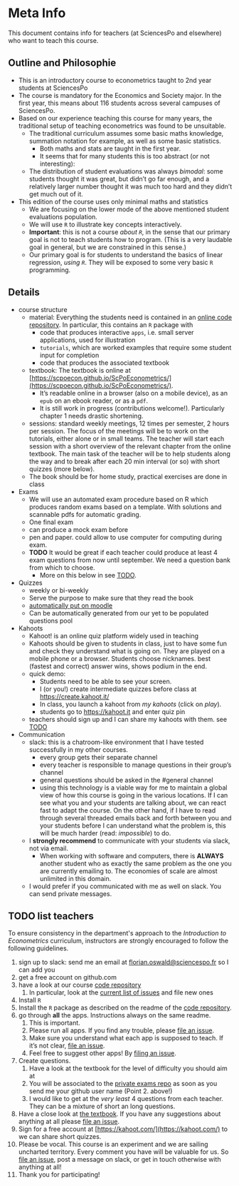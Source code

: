 
# Meta Info

This document contains info for teachers (at SciencesPo and elsewhere) who want to teach this course.

## Outline and Philosophie

* This is an introductory course to econometrics taught to 2nd year students at SciencesPo
* The course is mandatory for the Economics and Society major. In the first year, this means about 116 students across several campuses of SciencesPo.
* Based on our experience teaching this course for many years, the traditional setup of teaching econometrics was found to be unsuitable. 
	* The traditional curriculum assumes some basic maths knowledge, summation notation for example, as well as some basic statistics.
		* Both maths and stats are taught in the first year.
		* It seems that for many students this is too abstract (or not interesting):
	* The distribution of student evaluations was always *bimodal*: some students thought it was great, but didn’t go far enough, and a relatively larger number thought it was much too hard and they didn’t get much out of it.
* This edition of the course uses only minimal maths and statistics
	* We are focusing on the lower mode of the above mentioned student evaluations population.
	* We will use `R` to illustrate key concepts interactively.
	* **Important**: this is not a course *about `R`*, in the sense that our primary goal is not to teach students how to program. (This is a very laudable goal in general, but we are constrained in this sense.) 
	* Our primary goal is for students to understand the basics of linear regression, *using `R`*. They will be exposed to some very basic `R` programming.

## Details

* course structure
    * material: Everything the students need is contained in an [online code repository](https://github.com/ScPoEcon/ScPoEconometrics). In particular, this contains an `R` package with
	    * code that produces interactive `apps`, i.e. small server applications, used for illustration
	    * `tutorials`, which are worked examples that require some student input for completion
	    * code that produces the associated textbook
    * textbook: The textbook is online at [https://scpoecon.github.io/ScPoEconometrics/](https://scpoecon.github.io/ScPoEconometrics/). 
	    * It’s readable online in a browser (also on a mobile device), as an `epub` on an ebook reader, or as a `pdf`. 
	    * It is still work in progress (contributions welcome!). Particularly chapter 1 needs drastic shortening.
    * sessions: standard weekly meetings, 12 times per semester, 2 hours per session. The focus of the meetings will be to work on the tutorials, either alone or in small teams. The teacher will start each session with a short overview of the relevant chapter from the online textbook. The main task of the teacher will be to help students along the way and to break after each 20 min interval (or so) with short quizzes (more below).
    * The book should be for home study, practical exercises are done in class
* Exams
	* We will use an automated exam procedure based on R which produces random exams based on a template. With solutions and scannable pdfs for automatic grading.
    * One final exam
    * can produce a mock exam before
    * pen and paper. could allow to use computer for computing during exam.
    * **TODO** It would be great if each teacher could produce at least 4 exam questions from now until september. We need a question bank from which to choose. 
	    * More on this below in see [TODO](#todo-list-teachers).
* Quizzes
    * weekly or bi-weekly
    * Serve the purpose to make sure that they read the book
    * [automatically put on moodle](https://moodle.sciences-po.fr/mod/quiz/view.php?id=114720)
    * Can be automatically generated from our yet to be populated questions pool
* Kahoots
	* Kahoot! is an online quiz platform widely used in teaching
	* Kahoots should be given to students in class, just to have some fun and check they understand what is going on. They are played on a mobile phone or a browser. Students choose nicknames. best (fastest and correct) answer wins, shows podium in the end.
	* quick demo:
		* Students need to be able to see your screen.
    	* I (or you!) create intermediate quizzes before class at https://create.kahoot.it/
    	* In class, you launch a kahoot from *my kahoots* (click on *play*).
    	* students go to https://kahoot.it and enter quiz pin
    * teachers should sign up and I can share my kahoots with them. see [TODO](#todo-list-teachers)
* Communication
    * slack: this is a chatroom-like environment that I have tested successfully in my other courses. 
    	* every group gets their separate channel
    	* every teacher is responsible to manage questions in their group’s channel
    	* general questions should be asked in the #general channel
    	* using this technology is a viable way for me to maintain a global view of how this course is going in the various locations. If I can see what you and your students are talking about, we can react fast to adapt the course. On the other hand, if I have to read through several threaded emails back and forth between you and your students before I can understand what the problem is, this will be much harder (read: *impossible*) to do.
    * I **strongly recommend** to communicate with your students via slack, not via email.
    	* When working with software and computers, there is **ALWAYS** another student who as exactly the same problem as the one you are currently emailing to. The economies of scale are almost unlimited in this domain.
    * I would prefer if you communicated with me as well on slack. You can send private messages.

## TODO list teachers

To ensure consistency in the department's approach to the *Introduction to Econometrics* curriculum, instructors are strongly encouraged to follow the following guidelines.

1. sign up to slack: send me an email at florian.oswald@sciencespo.fr so I can add you
2. get a free account on github.com
3. have a look at our course [code repository](https://github.com/ScPoEcon/ScPoEconometrics)
	1. In particular, look at the [current list of issues](https://github.com/ScPoEcon/ScPoEconometrics/issues) and file new ones
4. Install `R`
5. Install the `R` package as described on the readme of the [code repository](https://github.com/ScPoEcon/ScPoEconometrics).
6. go through **all** the apps. Instructions always on the same readme.
	1. This is important. 
	2. Please run all apps. If you find any trouble, please [file an issue](https://github.com/ScPoEcon/ScPoEconometrics/issues).
	3. Make sure you understand what each app is supposed to teach. If it’s not clear, [file an issue](https://github.com/ScPoEcon/ScPoEconometrics/issues).
	4. Feel free to suggest other apps! By [filing an issue](https://github.com/ScPoEcon/ScPoEconometrics/issues).
7. Create questions. 
	1. Have a look at the textbook for the level of difficulty you should aim at
	2. You will be associated to the [private exams repo](https://github.com/floswald/ScPoMetricsExams) as soon as you send me your github user name (Point 2. above!)
	3. I would like to get at the *very least* 4 questions from each teacher. They can be a mixture of short an long questions. 
8. Have a close look at [the textbook](https://scpoecon.github.io/ScPoEconometrics/). If you have any suggestions about anything at all please [file an issue](https://github.com/ScPoEcon/ScPoEconometrics/issues).
9. Sign for a free account at [https://kahoot.com/](https://kahoot.com/) to we can share short quizzes.
10. Please be vocal. This course is an experiment and we are sailing uncharted territory. Every comment you have will be valuable for us. So [file an issue](https://github.com/ScPoEcon/ScPoEconometrics/issues), post a message on slack, or get in touch otherwise with anything at all!
11. Thank you for participating!
